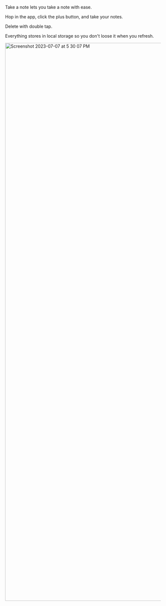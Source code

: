 Take a note lets you take a note with ease. 

Hop in the app, click the plus button, and take your notes. 

Delete with double tap. 

Everything stores in local storage so you don't loose it when you refresh. 

<img width="1800" alt="Screenshot 2023-07-07 at 5 30 07 PM" src="https://github.com/imalicolak/take-a-note/assets/17754111/e4016588-4ba9-4e88-a848-de172050add1">

